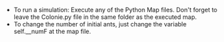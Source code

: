 - To run a simulation:
Execute any of the Python Map files. Don't forget to leave the Colonie.py file in the same folder as the executed map.
- To change the number of initial ants, just change the variable self.__numF at the map file.
